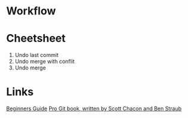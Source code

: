 
# Workflow

# Cheetsheet
1. Undo last commit
1. Undo merge with conflit
2. Undo merge

# Links
[Beginners Guide](http://rogerdudler.github.io/git-guide/)
[Pro Git book, written by Scott Chacon and Ben Straub](https://git-scm.com/book/en/v2)
